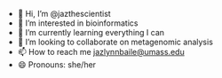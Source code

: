 - 👋 Hi, I’m @jazthescientist
- 👀 I’m interested in bioinformatics 
- 🌱 I’m currently learning everything I can 
- 💞️ I’m looking to collaborate on metagenomic analysis 
- 📫 How to reach me jazlynnbaile@umass.edu 
- 😄 Pronouns: she/her

<!---
jazthescientist/jazthescientist is a ✨ special ✨ repository because its `README.md` (this file) appears on your GitHub profile.
You can click the Preview link to take a look at your changes.
--->
